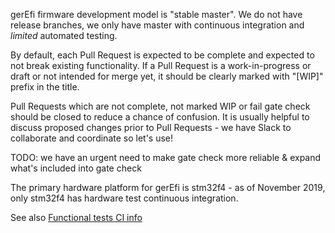 

gerEfi firmware development model is "stable master". We do not have release branches, we only have master with 
continuous integration and *limited* automated testing.

By default, each Pull Request is expected to be complete and expected to not break existing functionality.
If a Pull Request is a work-in-progress or draft or not intended for merge yet, it should be clearly marked with "[WIP]" prefix in the title.

Pull Requests which are not complete, not marked WIP or fail gate check should be closed to reduce a chance of confusion.
It is usually helpful to discuss proposed changes prior to Pull Requests - we have Slack to collaborate and coordinate so let's use!



TODO: we have an urgent need to make gate check more reliable & expand what's included into gate check

The primary hardware platform for gerEfi is stm32f4 - as of November 2019, only stm32f4 has hardware test continuous integration.

    

See also [Functional tests CI info](jenkins/functional_test_and_build_bundle/readme.md)

